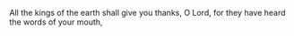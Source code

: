 All the kings of the earth shall give you thanks, O Lord, for they have heard the words of your mouth,
